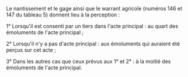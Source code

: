Le nantissement et le gage ainsi que le warrant agricole (numéros 146 et 147 du tableau 5) donnent lieu à la perception :   

  
 1° Lorsqu'il est consenti par un tiers dans l'acte principal : au quart des émoluments de l'acte principal ;   

  
 2° Lorsqu'il n'y a pas d'acte principal : aux émoluments qui auraient été perçus sur cet acte ;   

  
 3° Dans les autres cas que ceux prévus aux 1° et 2° : à la moitié des émoluments de l'acte principal.   

  

  



